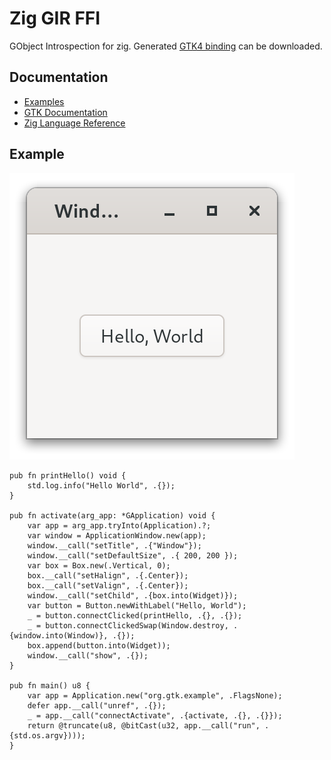 # Zig GIR FFI

GObject Introspection for zig. Generated [GTK4 binding](https://github.com/DerryAlex/zig-gir-ffi/releases) can be downloaded.

## Documentation

- [Examples](./example)
- [GTK Documentation](https://docs.gtk.org/)
- [Zig Language Reference](https://ziglang.org/documentation/master/)

## Example

![example.png](./example/example/screenshot.png)

```zig
pub fn printHello() void {
    std.log.info("Hello World", .{});
}

pub fn activate(arg_app: *GApplication) void {
    var app = arg_app.tryInto(Application).?;
    var window = ApplicationWindow.new(app);
    window.__call("setTitle", .{"Window"});
    window.__call("setDefaultSize", .{ 200, 200 });
    var box = Box.new(.Vertical, 0);
    box.__call("setHalign", .{.Center});
    box.__call("setValign", .{.Center});
    window.__call("setChild", .{box.into(Widget)});
    var button = Button.newWithLabel("Hello, World");
    _ = button.connectClicked(printHello, .{}, .{});
    _ = button.connectClickedSwap(Window.destroy, .{window.into(Window)}, .{});
    box.append(button.into(Widget));
    window.__call("show", .{});
}

pub fn main() u8 {
    var app = Application.new("org.gtk.example", .FlagsNone);
    defer app.__call("unref", .{});
    _ = app.__call("connectActivate", .{activate, .{}, .{}});
    return @truncate(u8, @bitCast(u32, app.__call("run", .{std.os.argv})));
}
```
